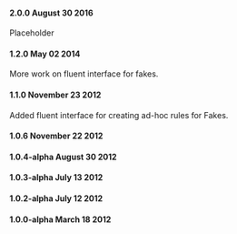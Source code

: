#### 2.0.0 August 30 2016
Placeholder

#### 1.2.0 May 02 2014
More work on fluent interface for fakes.

#### 1.1.0 November 23 2012
Added fluent interface for creating ad-hoc rules for Fakes.

#### 1.0.6 November 22 2012

#### 1.0.4-alpha August 30 2012

#### 1.0.3-alpha July 13 2012

#### 1.0.2-alpha July 12 2012

#### 1.0.0-alpha March 18 2012